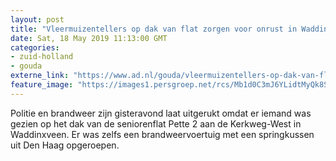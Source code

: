 ```yaml
---
layout: post
title: "Vleermuizentellers op dak van flat zorgen voor onrust in Waddinxveen"
date: Sat, 18 May 2019 11:13:00 GMT
categories: 
- zuid-holland 
- gouda 
externe_link: "https://www.ad.nl/gouda/vleermuizentellers-op-dak-van-flat-zorgen-voor-onrust-in-waddinxveen~af6256d1/"
feature_image: "https://images1.persgroep.net/rcs/Mb1d0C3mJ6YLidtMyQk8SrfBQuc/diocontent/148670494/_fitwidth/400/?appId=21791a8992982cd8da851550a453bd7f&quality=0.7"
---
```


Politie en brandweer zijn gisteravond laat uitgerukt omdat er iemand was gezien op het dak van de seniorenflat Pette 2 aan de Kerkweg-West in Waddinxveen. Er was zelfs een brandweervoertuig met een springkussen uit Den Haag opgeroepen.

